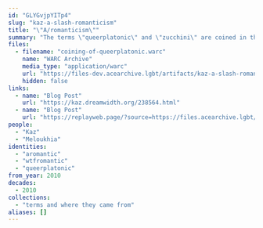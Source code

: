 ```yaml
---
id: "GLYGvjpYITp4"
slug: "kaz-a-slash-romanticism"
title: "\"A/romanticism\""
summary: "The terms \"queerplatonic\" and \"zucchini\" are coined in the comments of a blog post on aromanticism"
files:
  - filename: "coining-of-queerplatonic.warc"
    name: "WARC Archive"
    media_type: "application/warc"
    url: "https://files-dev.acearchive.lgbt/artifacts/kaz-a-slash-romanticism/coining-of-queerplatonic.warc"
    hidden: false
links:
  - name: "Blog Post"
    url: "https://kaz.dreamwidth.org/238564.html"
  - name: "Blog Post"
    url: "https://replayweb.page/?source=https://files.acearchive.lgbt/artifacts/kaz-a-slash-romanticism/coining-of-queerplatonic.warc#view=resources&urlSearchType=prefix&url=https%3A%2F%2Fkaz.dreamwidth.org%2F238564.html"
people:
  - "Kaz"
  - "Meloukhia"
identities:
  - "aromantic"
  - "wtfromantic"
  - "queerplatonic"
from_year: 2010
decades:
  - 2010
collections:
  - "terms and where they came from"
aliases: []
---
```

